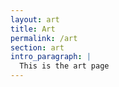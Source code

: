 ```yaml
---
layout: art
title: Art
permalink: /art
section: art
intro_paragraph: |
  This is the art page
---
```

